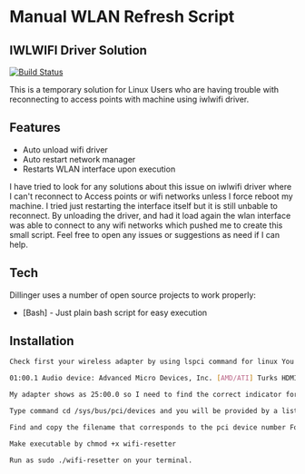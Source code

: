 # Manual WLAN Refresh Script
## IWLWIFI Driver Solution



[![Build Status](https://travis-ci.org/joemccann/dillinger.svg?branch=master)](https://travis-ci.org/joemccann/dillinger)

This is a temporary solution for Linux Users who are having trouble with reconnecting to access points with machine using iwlwifi driver.

## Features

- Auto unload wifi driver
- Auto restart network manager
- Restarts WLAN interface upon execution


I have tried to look for any solutions about this issue on iwlwifi driver where I can't reconnect
to Access points or wifi networks unless I force reboot my machine. I tried just restarting the interface itself but it is still unbable to reconnect. By unloading the driver, and had it load again the wlan interface was able to connect to any wifi networks which pushed me to create this small script. Feel free to open any issues or suggestions as need if I can help.



## Tech

Dillinger uses a number of open source projects to work properly:

- [Bash] - Just plain bash script for easy execution


## Installation


```sh
Check first your wireless adapter by using lspci command for linux You will be provided with a list of drivers but not their indexes/numbers : It will show like this:

01:00.1 Audio device: Advanced Micro Devices, Inc. [AMD/ATI] Turks HDMI Audio [Radeon HD 6500/6600 / 6700M Series]24:00.0 FireWire (IEEE 1394): JMicron Technology Corp. IEEE 1394 Host Controller (rev 30) 24:00.1 System peripheral: JMicron Technology Corp. SD/MMC Host Controller (rev 30) 24:00.2 SD Host controller: JMicron Technology Corp. Standard SD Host Controller (rev 30) 25:00.0 Network controller: Intel Corporation Centrino Advanced-N 6205 [Taylor Peak] (rev 34)`

My adapter shows as 25:00.0 so I need to find the correct indicator for the driver.

Type command cd /sys/bus/pci/devices and you will be provided by a list of numbers 0000:00:1d.0 0000:00:1f.2 0000:01:00.1 0000:24:00.1 0000:25:00.0

Find and copy the filename that corresponds to the pci device number For example : 25:00.0 Network controller , it will be 0000:25:00.0 Open and edit the file before executing

Make executable by chmod +x wifi-resetter

Run as sudo ./wifi-resetter on your terminal.
```
